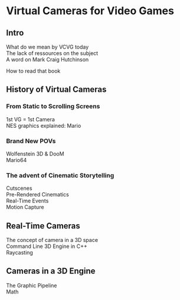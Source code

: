# Virtual Cameras for Video Games

## Intro  
What do we mean by VCVG today  
The lack of ressources on the subject  
A word on Mark Craig Hutchinson  

How to read that book  
 
## History of Virtual Cameras  
    
### From Static to Scrolling Screens  
1st VG = 1st Camera  
NES graphics explained: Mario  



### Brand New POVs  
Wolfenstein 3D & DooM  
Mario64  



### The advent of Cinematic Storytelling  
Cutscenes  
Pre-Rendered Cinematics  
Real-Time Events  
Motion Capture  


## Real-Time Cameras  
The concept of camera in a 3D space    
Command Line 3D Engine in C++  
Raycasting  

## Cameras in a 3D Engine  
The Graphic Pipeline  
Math  




    